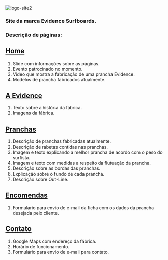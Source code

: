 ![logo-site2](https://user-images.githubusercontent.com/25777406/46263048-5a35e500-c4e0-11e8-89bb-ae8a453e4e1a.png)


### Site da marca Evidence Surfboards.

### Descrição de páginas:

## [Home](https://www.evidencesurfboards.com.br/)
 1. Slide com informações sobre as páginas.
 2. Evento patrocinado no momento.
 3. Video que mostra a fabricação de uma prancha Evidence.
 4. Modelos de prancha fabricados atualmente.

## [A Evidence](https://www.evidencesurfboards.com.br/a-evidence)

 1. Texto sobre a história da fábrica.
 2. Imagens da fábrica.

## [Pranchas](https://www.evidencesurfboards.com.br/a-evidence)

 1. Descrição de pranchas fabricadas atualmente.
 2. Descrição de rabetas contidas nas pranchas.
 3. Imagem e texto explicando a melhor prancha de acordo com o peso do surfista.
 4. Imagem e texto com medidas a respeito da flutuação da prancha.
 5. Descrição sobre as bordas das pranchas.
 6. Explicação sobre o fundo de cada prancha.
 7. Descrição sobre Out-Line.

## [Encomendas](https://www.evidencesurfboards.com.br/encomendas/)

 1. Formulario para envio de e-mail da ficha com os dados da prancha desejada pelo cliente.

## [Contato](https://www.evidencesurfboards.com.br/contato/)

 1. Google Maps com endereço da fábrica.
 2. Horário de funcionamento.
 3. Formulário para envio de e-mail para contato.
